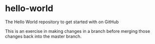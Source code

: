 # hello-world
The Hello World repository to get started with on GitHub

This is an exercise in making changes in a branch before merging those changes back into the master branch.
